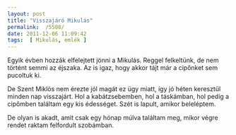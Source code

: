 ```yaml
---
layout: post
title: "Visszajáró Mikulás"
permalink:  /5508/ 
date: 2011-12-06 11:09:42
tags:  [ Mikulás, emlék ] 
---
```

Egyik évben hozzák elfelejtett jönni a Mikulás. Reggel felkeltünk, de nem történt semmi az éjszaka. Az is igaz, hogy akkor tájt már a cipőnket sem pucoltuk ki.

De Szent Miklós nem érezte jól magát ez ügy miatt, így jó héten keresztül minden nap visszajárt. Hol a kabátzsebemben, hol a táskámban, hol pedig a cipőmben találtam egy kis édességet. Szét is lapult, amikor beleléptem.

De olyan is akadt, amit csak egy hónap múlva találtam meg, mikor végre rendet raktam felfordult szobámban.

